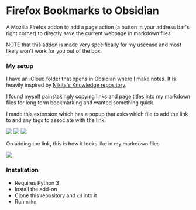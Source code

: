 # Firefox Bookmarks to Obsidian
A Mozilla Firefox addon to add a page action (a button in your address bar's right corner) to directly save the current webpage in markdown files.

NOTE that this addon is made very specifically for my usecase and most likely won't work for you out of the box.

### My setup
I have an iCloud folder that opens in Obsidian where I make notes. It is heavily inspired by [Nikita's Knowledge repository](https://github.com/nikitavoloboev/knowledge).

I found myself painstakingly copying links and page titles into my markdown files for long term bookmarking and wanted something quick.

I made this extension which has a popup that asks which file to add the link to and any tags to associate with the link.

![](https://i.imgur.com/iRO0l4Z.png)
![](https://i.imgur.com/NXpGnmv.png)
![](https://i.imgur.com/gmja6fB.png)

On adding the link, this is how it looks like in my markdown files

![](https://i.imgur.com/YkcSZyj.png)

### Installation
- Requires Python 3
- Install the add-on
- Clone this repository and `cd` into it
- Run `make`

